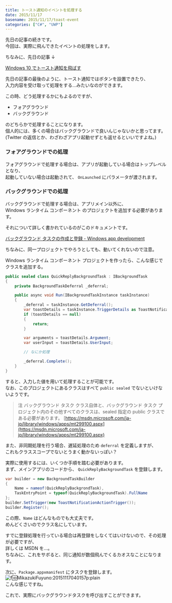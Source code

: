 ```yaml
---
title: トースト通知のイベントを処理する
date: 2015/11/17
basename: 2015/11/17/toast-event
categories: ["C#", "UWP"]
---
```


先日の記事の続きです。  
今回は、実際に飛んできたイベントの処理をします。

ちなみに、先日の記事 ↓

[Windows 10 でトースト通知を飛ばす](https://natsuneko.blog/entry/2015/11/16/015833)

先日の記事の最後のように、トースト通知ではボタンを設置できたり、  
入力内容を受け取って処理をする...みたいなのができます。

この時、どう処理するかにもよるのですが、

- フォアグラウンド
- バックグラウンド

のどちらかで処理することになります。  
個人的には、多くの場合はバックグラウンドで良いんじゃないかと思ってます。  
(Twitter の返信とか、わざわざアプリ起動せずとも返せるといいですよね。)

### フォアグラウンドでの処理

フォアグラウンドで処理する場合は、アプリが起動している場合はトップレベルとなり、  
起動していない場合は起動されて、 `OnLaunched` にパラメータが渡されます。

### バックグラウンドでの処理

バックグラウンドで処理する場合は、アプリメイン以外に、  
Windows ランタイム コンポーネント のプロジェクトを追加する必要があります。

それについて詳しく書かれているのがこのドキュメントです。

[バックグラウンド タスクの作成と登録 - Windows app development](https://msdn.microsoft.com/ja-jp/library/windows/apps/mt299100.aspx)

ちなみに、同一プロジェクトでやろうとしても、動いてくれないので注意。

Windows ランタイム コンポーネント プロジェクトを作ったら、こんな感じでクラスを追加する。

```cs
public sealed class QuickReplyBackgroundTask : IBackgroundTask
{
    private BackgroundTaskDeferral _deferral;

    public async void Run(IBackgroundTaskInstance taskInstance)
    {
        _deferral = taskInstance.GetDeferral();
        var toastDetails = taskInstance.TriggerDetails as ToastNotificationActionTriggerDetail;
        if (toastDetails == null)
        {
            return;
        }

        var arguments = toastDetails.Argument;
        var userInput = toastDetails.UserInput;

        // なにか処理

        _deferral.Complete();
    }
}
```

すると、入力した値を用いて処理することが可能です。  
なお、このプロジェクトにあるクラスはすべて `public sealed` でないといけないようです。

> 注 バックグラウンド タスク クラス自体と、バックグラウンド タスク プロジェクト内のその他すべてのクラスは、sealed 指定の public クラスである必要があります。 [https://msdn.microsoft.com/ja-jp/library/windows/apps/mt299100.aspx](https://msdn.microsoft.com/ja-jp/library/windows/apps/mt299100.aspx)

また、非同期処理を行う場合、遅延処理のため `deferral` を定義しますが、  
これもクラススコープでないとうまく動かないっぽい？

実際に使用するには、いくつか手順を踏む必要があります。  
まず、メインアプリのコードから、 `QuickReplyBackgroundTask` を登録します。

```cs
var builder = new BackgroundTaskBuilder
{
    Name = nameof(QuickReplyBackgrondTask),
    TaskEntryPoint = typeof(QuickReplyBackgroundTask).FullName
};
builder.SetTrigger(new ToastNotificationActionTrigger());
builder.Register();
```

この際、`Name` はどんなものでも大丈夫です。  
めんどくさいのでクラス名にしています。

すでに登録処理を行っている場合は再登録をしなくてはいけないので、その処理が必要ですが、  
詳しくは MSDN を...。  
ちなみに、これをサボると、同じ通知が数個飛んでくるカオスなことになります。

次に、`Package.appxmanifest` にタスクを登録します。  
![f:id:MikazukiFuyuno:20151117040157p:plain](https://assets.natsuneko.blog/images/20151117/20151117040157.png "f:id:MikazukiFuyuno:20151117040157p:plain")  
こんな感じですね。

これで、実際にバックグラウンドタスクを呼び出すことができます。
